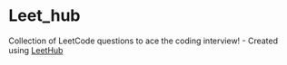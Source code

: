 # Leet_hub
Collection of LeetCode questions to ace the coding interview! - Created using [LeetHub](https://github.com/QasimWani/LeetHub)
